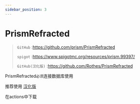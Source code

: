 ```yaml
---
sidebar_position: 3
---
```


# PrismRefracted

> `GitHub` :https://github.com/prism/PrismRefracted
>
> `spigot` :https://www.spigotmc.org/resources/prism.99397/
>
> `GitHub(汉化版)` :https://github.com/Rothes/PrismRefracted

PrismRefracted`必须`连接数据库使用

推荐使用 [汉化版](https://github.com/Rothes/PrismRefracted)

在actions中下载